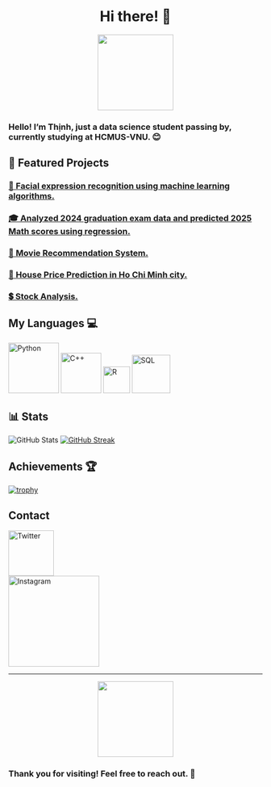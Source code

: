 <div align="center">
  <h1>Hi there! 👋</h1>

<img src="https://media.giphy.com/media/oCoDOqw7AfDFlFuCfq/giphy.gif?cid=790b7611nu0zfs0bggwvtazpisatzida23go58jfgvmoprl4&ep=v1_stickers_search&rid=giphy.gif&ct=s" width="150">
</div>

### Hello! I’m Thịnh, just a data science student passing by, currently studying at HCMUS-VNU. 😊  

## 🚀 Featured Projects
### [🧑 Facial expression recognition using machine learning algorithms.](https://github.com/Lizichu0100/Fundamental-ML)
### [🎓 Analyzed 2024 graduation exam data and predicted 2025 Math scores using regression.](https://github.com/Lizichu0100/AnalyzeData_Thi_THPT_2024)
### [🎥 Movie Recommendation System.](https://github.com/Lizichu0100/Movie-recommendation-system)
### [🏡 House Price Prediction in Ho Chi Minh city.](https://github.com/Lizichu0100/HousePricePrediction)
### [💲 Stock Analysis.](https://github.com/Lizichu0100/StockAnalysis)

## My Languages 💻
<div>
  <img src="https://img.shields.io/badge/-Python-blue?style=flat-square&logo=python&logoColor=white" alt="Python" width="100"/>
  <img src="https://img.shields.io/badge/-C++-00599C?style=flat-square&logo=c%2B%2B&logoColor=white" alt="C++" width="80"/>
  <img src="https://img.shields.io/badge/-R-276DC3?style=flat-square&logo=r&logoColor=white" alt="R" width="53"/>
  <img src="https://img.shields.io/badge/-SQL-orange?style=flat-square&logo=postgresql&logoColor=white" alt="SQL" width="76"/>
<div>

## 📊 Stats
![GitHub Stats](https://github-readme-stats.vercel.app/api?username=Lizichu0100&show_icons=true&theme=github_dark&hide_border=true&card_width=400)
[![GitHub Streak](https://github-readme-streak-stats.herokuapp.com/?user=Lizichu&theme=github-dark-blue&hide_border=true&card_width=400)](https://git.io/streak-stats)

## Achievements 🏆
[![trophy](https://github-profile-trophy.vercel.app/?username=yourusername&&title=LongTimeUser,Followers,Experience&theme=darkhub)](https://github.com/ryo-ma/github-profile-trophy)

## Contact

<a href="https://twitter.com/Liziichu" target="_blank">
  <img src="https://img.shields.io/badge/X-FFFFFF.svg?style=for-the-badge&logo=X&logoColor=black" alt="Twitter" width="90"/>
</a><br>

<a href="https://www.linkedin.com/in/th%E1%BB%8Bnh-phan-huy-43ba532ba/" target="_blank">
  <img src="https://img.shields.io/badge/LinkedIn-blue?style=for-the-badge&logo=linkedin&logoColor=white" alt="Instagram" width="180"/>
</a>

---
<div align="center">
<img src="https://media.giphy.com/media/CMoWF5lWMBoJcyYRYV/giphy.gif?cid=790b7611b1j4d0o6cpi42wgwlkv76ydt3ho16dh30cujelvy&ep=v1_stickers_search&rid=giphy.gif&ct=s" width="150"> </div>
  
### Thank you for visiting! Feel free to reach out. 🎉 

